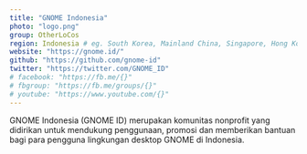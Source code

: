 ```yaml
---
title: "GNOME Indonesia"
photo: "logo.png"
group: OtherLoCos
region: Indonesia # eg. South Korea, Mainland China, Singapore, Hong Kong, Taiwan ...
website: "https://gnome.id/"
github: "https://github.com/gnome-id"
twitter: "https://twitter.com/GNOME_ID"
# facebook: "https://fb.me/{}"
# fbgroup: "https://fb.me/groups/{}"
# youtube: "https://www.youtube.com/{}"
---
```

GNOME Indonesia (GNOME ID) merupakan komunitas nonprofit yang didirikan untuk mendukung penggunaan, promosi dan memberikan bantuan bagi para pengguna lingkungan desktop GNOME di Indonesia.